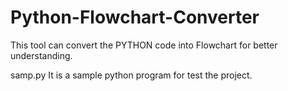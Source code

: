 # Python-Flowchart-Converter
This tool can convert the PYTHON code into Flowchart for better understanding.

samp.py
It is a sample python program for test the project.
